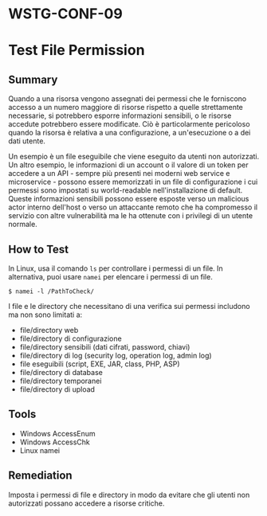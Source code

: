 # WSTG-CONF-09

# Test File Permission

## Summary

Quando a una risorsa vengono assegnati dei permessi che le forniscono accesso a un numero maggiore di risorse rispetto a quelle strettamente necessarie,
si potrebbero esporre informazioni sensibili, 
o le risorse accedute potrebbero essere modificate.
Ciò è particolarmente pericoloso quando la risorsa è relativa a una configurazione, a un'esecuzione o a dei dati utente.

Un esempio è un file eseguibile che viene eseguito da utenti non autorizzati.
Un altro esempio, le informazioni di un account o il valore di un token per accedere a un API - sempre più presenti nei moderni web service e microservice - possono essere memorizzati in un file di configurazione i cui permessi sono impostati su world-readable nell'installazione di default.
Queste informazioni sensibili possono essere esposte 
verso un malicious actor interno dell'host 
o verso un attaccante remoto che ha compromesso il servizio con altre vulnerabilità ma le ha ottenute con i privilegi di un utente normale.

## How to Test

In Linux, usa il comando `ls` per controllare i permessi di un file.
In alternativa, puoi usare `namei` per elencare i permessi di un file.

`$ namei -l /PathToCheck/`

I file e le directory che necessitano di una verifica sui permessi includono ma non sono limitati a:

- file/directory web
- file/directory di configurazione
- file/directory sensibili (dati cifrati, password, chiavi)
- file/directory di log (security log, operation log, admin log)
- file eseguibili (script, EXE, JAR, class, PHP, ASP)
- file/directory di database
- file/directory temporanei
- file/directory di upload

## Tools

- Windows AccessEnum
- Windows AccessChk
- Linux namei

## Remediation

Imposta i permessi di file e directory in modo da evitare che gli utenti non autorizzati possano accedere a risorse critiche.